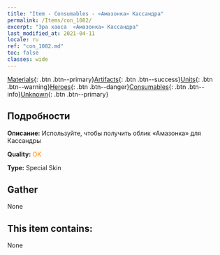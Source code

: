 ```yaml
---
title: "Item - Consumables - «Амазонка» Кассандра"
permalink: /Items/con_1082/
excerpt: "Эра хаоса  «Амазонка» Кассандра"
last_modified_at: 2021-04-11
locale: ru
ref: "con_1082.md"
toc: false
classes: wide
---
```

 [Materials](/ru/Items/){: .btn .btn--primary}[Artifacts](/ru/Items/Artifacts/){: .btn .btn--success}[Units](/ru/Items/Units/){: .btn .btn--warning}[Heroes](/ru/Items/Heroes/){: .btn .btn--danger}[Consumables](/ru/Items/Consumables/){: .btn .btn--info}[Unknown](/ru/Items/Unknown/){: .btn .btn--primary}

## Подробности
 **Описание:** Используйте, чтобы получить облик «Амазонка» для Кассандры

 **Quality:** <span style="color: #FF8C00">OK</span>

 **Type:** Special Skin

## Gather

  None

## This item contains:

  None

